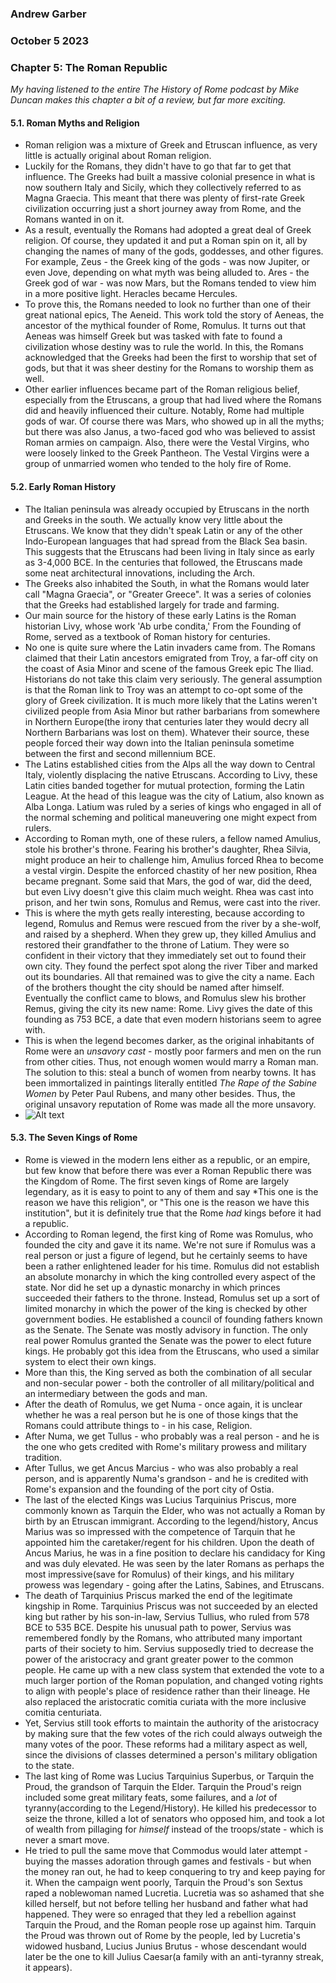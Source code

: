 ### Andrew Garber
### October 5 2023
### Chapter 5: The Roman Republic

*My having listened to the entire *The History of Rome* podcast by Mike Duncan makes this chapter a bit of a review, but far more exciting.*

#### 5.1. Roman Myths and Religion
 - Roman religion was a mixture of Greek and Etruscan influence, as very little is actually original about Roman religion. 
 - Luckily for the Romans, they didn't have to go that far to get that influence. The Greeks had built a massive colonial presence in what is now southern Italy and Sicily, which they collectively referred to as Magna Graecia. This meant that there was plenty of first-rate Greek civilization occurring just a short journey away from Rome, and the Romans wanted in on it.
 - As a result, eventually the Romans had adopted a great deal of Greek religion. Of course, they updated it and put a Roman spin on it, all by changing the names of many of the gods, goddesses, and other figures. For example, Zeus - the Greek king of the gods - was now Jupiter, or even Jove, depending on what myth was being alluded to. Ares - the Greek god of war - was now Mars, but the Romans tended to view him in a more positive light. Heracles became Hercules.
 - To prove this, the Romans needed to look no further than one of their great national epics, The Aeneid. This work told the story of Aeneas, the ancestor of the mythical founder of Rome, Romulus. It turns out that Aeneas was himself Greek but was tasked with fate to found a civilization whose destiny was to rule the world. In this, the Romans acknowledged that the Greeks had been the first to worship that set of gods, but that it was sheer destiny for the Romans to worship them as well.
 - Other earlier influences became part of the Roman religious belief, especially from the Etruscans, a group that had lived where the Romans did and heavily influenced their culture. Notably, Rome had multiple gods of war. Of course there was Mars, who showed up in all the myths; but there was also Janus, a two-faced god who was believed to assist Roman armies on campaign. Also, there were the Vestal Virgins, who were loosely linked to the Greek Pantheon. The Vestal Virgins were a group of unmarried women who tended to the holy fire of Rome.

#### 5.2. Early Roman History
 - The Italian peninsula was already occupied by Etruscans in the north and Greeks in the south. We actually know very little about the Etruscans. We know that they didn't speak Latin or any of the other Indo-European languages that had spread from the Black Sea basin. This suggests that the Etruscans had been living in Italy since as early as 3-4,000 BCE. In the centuries that followed, the Etruscans made some neat architectural innovations, including the Arch.
 - The Greeks also inhabited the South, in what the Romans would later call "Magna Graecia", or "Greater Greece". It was a series of colonies that the Greeks had established largely for trade and farming.
 - Our main source for the history of these early Latins is the Roman historian Livy, whose work 'Ab urbe condita,' From the Founding of Rome, served as a textbook of Roman history for centuries.
 - No one is quite sure where the Latin invaders came from. The Romans claimed that their Latin ancestors emigrated from Troy, a far-off city on the coast of Asia Minor and scene of the famous Greek epic The Iliad. Historians do not take this claim very seriously. The general assumption is that the Roman link to Troy was an attempt to co-opt some of the glory of Greek civilization. It is much more likely that the Latins weren't civilized people from Asia Minor but rather barbarians from somewhere in Northern Europe(the irony that centuries later they would decry all Northern Barbarians was lost on them). Whatever their source, these people forced their way down into the Italian peninsula sometime between the first and second millennium BCE.
 - The Latins established cities from the Alps all the way down to Central Italy, violently displacing the native Etruscans. According to Livy, these Latin cities banded together for mutual protection, forming the Latin League. At the head of this league was the city of Latium, also known as Alba Longa. Latium was ruled by a series of kings who engaged in all of the normal scheming and political maneuvering one might expect from rulers.
 - According to Roman myth, one of these rulers, a fellow named Amulius, stole his brother's throne. Fearing his brother's daughter, Rhea Silvia, might produce an heir to challenge him, Amulius forced Rhea to become a vestal virgin. Despite the enforced chastity of her new position, Rhea became pregnant. Some said that Mars, the god of war, did the deed, but even Livy doesn't give this claim much weight. Rhea was cast into prison, and her twin sons, Romulus and Remus, were cast into the river. 
 - This is where the myth gets really interesting, because according to legend, Romulus and Remus were rescued from the river by a she-wolf, and raised by a shepherd. When they grew up, they killed Amulius and restored their grandfather to the throne of Latium. They were so confident in their victory that they immediately set out to found their own city. They found the perfect spot along the river Tiber and marked out its boundaries. All that remained was to give the city a name. Each of the brothers thought the city should be named after himself. Eventually the conflict came to blows, and Romulus slew his brother Remus, giving the city its new name: Rome. Livy gives the date of this founding as 753 BCE, a date that even modern historians seem to agree with.
 - This is when the legend becomes darker, as the original inhabitants of Rome were an *unsavory cast* - mostly poor farmers and men on the run from other cities. Thus, not enough women would marry a Roman man. The solution to this: steal a bunch of women from nearby towns. It has been immortalized in paintings literally entitled *The Rape of the Sabine Women* by Peter Paul Rubens, and many other besides. Thus, the original unsavory reputation of Rome was made all the more unsavory.
 - ![Alt text](https://en.wikipedia.org/wiki/File%253APeter_Paul_Rubens_-_The_Rape_of_the_Sabine_Women_-_WGA20310.jpg)

#### 5.3. The Seven Kings of Rome
 - Rome is viewed in the modern lens either as a republic, or an empire, but few know that before there was ever a Roman Republic there was the Kingdom of Rome. The first seven kings of Rome are largely legendary, as it is easy to point to any of them and say *This one is the reason we have this religion", or "This one is the reason we have this institution", but it is definitely true that the Rome *had* kings before it had a republic.
 - According to Roman legend, the first king of Rome was Romulus, who founded the city and gave it its name. We're not sure if Romulus was a real person or just a figure of legend, but he certainly seems to have been a rather enlightened leader for his time. Romulus did not establish an absolute monarchy in which the king controlled every aspect of the state. Nor did he set up a dynastic monarchy in which princes succeeded their fathers to the throne. Instead, Romulus set up a sort of limited monarchy in which the power of the king is checked by other government bodies. He established a council of founding fathers known as the Senate. The Senate was mostly advisory in function. The only real power Romulus granted the Senate was the power to elect future kings. He probably got this idea from the Etruscans, who used a similar system to elect their own kings.
 - More than this, the King served as both the combination of all secular and non-secular power - both the controller of all military/political and an intermediary between the gods and man.
 - After the death of Romulus, we get Numa - once again, it is unclear whether he was a real person but he is one of those kings that the Romans could attribute things to - in his case, Religion. 
 - After Numa, we get Tullus - who probably was a real person - and he is the one who gets credited with Rome's military prowess and military tradition.
 - After Tullus, we get Ancus Marcius - who was also probably a real person, and is apparently Numa's grandson - and he is credited with Rome's expansion and the founding of the port city of Ostia.
 - The last of the elected Kings was Lucius Tarquinius Priscus, more commonly known as Tarquin the Elder, who was not actually a Roman by birth by an Etruscan immigrant. According to the legend/history, Ancus Marius was so impressed with the competence of Tarquin that he appointed him the caretaker/regent for his children. Upon the death of Ancus Marius, he was in a fine position to declare his candidacy for King and was duly elevated. He was seen by the later Romans as perhaps the most impressive(save for Romulus) of their kings, and his military prowess was legendary - going after the Latins, Sabines, and Etruscans.
 - The death of Tarquinius Priscus marked the end of the legitimate kingship in Rome. Tarquinius Priscus was not succeeded by an elected king but rather by his son-in-law, Servius Tullius, who ruled from 578 BCE to 535 BCE. Despite his unusual path to power, Servius was remembered fondly by the Romans, who attributed many important parts of their society to him. Servius supposedly tried to decrease the power of the aristocracy and grant greater power to the common people. He came up with a new class system that extended the vote to a much larger portion of the Roman population, and changed voting rights to align with people's place of residence rather than their lineage. He also replaced the aristocratic comitia curiata with the more inclusive comitia centuriata.
 - Yet, Servius still took efforts to maintain the authority of the aristocracy by making sure that the few votes of the rich could always outweigh the many votes of the poor. These reforms had a military aspect as well, since the divisions of classes determined a person's military obligation to the state.
 - The last king of Rome was Lucius Tarquinius Superbus, or Tarquin the Proud, the grandson of Tarquin the Elder. Tarquin the Proud's reign included some great military feats, some failures, and a *lot* of tyranny(according to the Legend/History). He killed his predecessor to seize the throne, killed a lot of senators who opposed him, and took a lot of wealth from pillaging for *himself* instead of the troops/state - which is never a smart move.
 - He tried to pull the same move that Commodus would later attempt - buying the masses adoration through games and festivals - but when the money ran out, he had to keep conquering to try and keep paying for it. When the campaign went poorly, Tarquin the Proud's son Sextus raped a noblewoman named Lucretia. Lucretia was so ashamed that she killed herself, but not before telling her husband and father what had happened. They were so enraged that they led a rebellion against Tarquin the Proud, and the Roman people rose up against him. Tarquin the Proud was thrown out of Rome by the people, led by Lucretia's widowed husband, Lucius Junius Brutus - whose descendant would later be the one to kill Julius Caesar(a family with an anti-tyranny streak, it appears).
 
